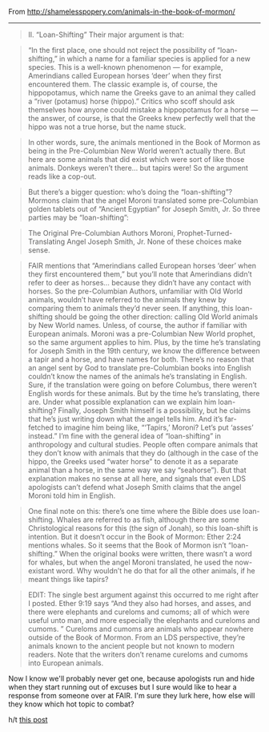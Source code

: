 

From http://shamelesspopery.com/animals-in-the-book-of-mormon/

---

>II. “Loan-Shifting”
Their major argument is that:

>“In the first place, one should not reject the possibility of “loan-shifting,” in which a name for a familiar species is applied for a new species. This is a well-known phenomenon — for example, Amerindians called European horses ‘deer’ when they first encountered them. The classic example is, of course, the hippopotamus, which name the Greeks gave to an animal they called a “river (potamus) horse (hippo).” Critics who scoff should ask themselves how anyone could mistake a hippopotamus for a horse — the answer, of course, is that the Greeks knew perfectly well that the hippo was not a true horse, but the name stuck.

>In other words, sure, the animals mentioned in the Book of Mormon as being in the Pre-Columbian New World weren’t actually there. But here are some animals that did exist which were sort of like those animals. Donkeys weren’t there… but tapirs were! So the argument reads like a cop-out.

>But there’s a bigger question: who’s doing the “loan-shifting”? Mormons claim that the angel Moroni translated some pre-Columbian golden tablets out of “Ancient Egyptian” for Joseph Smith, Jr. So three parties may be “loan-shifting”:

>The Original Pre-Columbian Authors
Moroni, Prophet-Turned-Translating Angel
Joseph Smith, Jr.
None of these choices make sense.

>FAIR mentions that “Amerindians called European horses ‘deer’ when they first encountered them,” but you’ll note that Amerindians didn’t refer to deer as horses… because they didn’t have any contact with horses. So the pre-Columbian Authors, unfamiliar with Old World animals, wouldn’t have referred to the animals they knew by comparing them to animals they’d never seen. If anything, this loan-shifting should be going the other direction: calling Old World animals by New World names. Unless, of course, the author if familiar with European animals.
Moroni was a pre-Columbian New World prophet, so the same argument applies to him. Plus, by the time he’s translating for Joseph Smith in the 19th century, we know the difference between a tapir and a horse, and have names for both. There’s no reason that an angel sent by God to translate pre-Columbian books into English couldn’t know the names of the animals he’s translating in English. Sure, if the translation were going on before Columbus, there weren’t English words for these animals. But by the time he’s translating, there are. Under what possible explanation can we explain him loan-shifting?
Finally, Joseph Smith himself is a possibility, but he claims that he’s just writing down what the angel tells him. And it’s far-fetched to imagine him being like, “‘Tapirs,’ Moroni? Let’s put ‘asses’ instead.”
I’m fine with the general idea of “loan-shifting” in anthropology and cultural studies. People often compare animals that they don’t know with animals that they do (although in the case of the hippo, the Greeks used “water horse” to denote it as a separate animal than a horse, in the same way we say “seahorse”). But that explanation makes no sense at all here, and signals that even LDS apologists can’t defend what Joseph Smith claims that the angel Moroni told him in English.

>One final note on this: there’s one time where the Bible does use loan-shifting. Whales are referred to as fish, although there are some Christological reasons for this (the sign of Jonah), so this loan-shift is intention. But it doesn’t occur in the Book of Mormon: Ether 2:24 mentions whales. So it seems that the Book of Mormon isn’t “loan-shifting.” When the original books were written, there wasn’t a word for whales, but when the angel Moroni translated, he used the now-existant word. Why wouldn’t he do that for all the other animals, if he meant things like tapirs?

>EDIT: The single best argument against this occurred to me right after I posted. Ether 9:19 says “And they also had horses, and asses, and there were elephants and cureloms and cumoms; all of which were useful unto man, and more especially the elephants and cureloms and cumoms. ” Cureloms and cumoms are animals who appear nowhere outside of the Book of Mormon. From an LDS perspective, they’re animals known to the ancient people but not known to modern readers. Note that the writers don’t rename cureloms and cumoms into European animals.

Now I know we'll probably never get one, because apologists run and hide when they start running out of excuses but I sure would like to hear a response from someone over at FAIR. I'm sure they lurk here, how else will they know which hot topic to combat?

h/t [this post](https://www.reddit.com/r/exmormon/comments/90bypq/the_best_response_to_fairs_loanshifting_proposal/)
